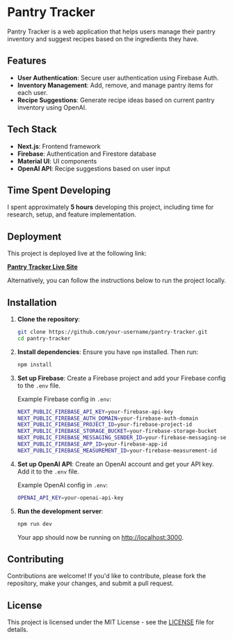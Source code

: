 # Pantry Tracker

Pantry Tracker is a web application that helps users manage their pantry inventory and suggest recipes based on the ingredients they have.

## Features

- **User Authentication**: Secure user authentication using Firebase Auth.
- **Inventory Management**: Add, remove, and manage pantry items for each user.
- **Recipe Suggestions**: Generate recipe ideas based on current pantry inventory using OpenAI.

## Tech Stack

- **Next.js**: Frontend framework
- **Firebase**: Authentication and Firestore database
- **Material UI**: UI components
- **OpenAI API**: Recipe suggestions based on user input

## Time Spent Developing

I spent approximately **5 hours** developing this project, including time for research, setup, and feature implementation.

## Deployment

This project is deployed live at the following link:

**[Pantry Tracker Live Site](your-deployment-url)**

Alternatively, you can follow the instructions below to run the project locally.

## Installation

1. **Clone the repository**:
    ```bash
    git clone https://github.com/your-username/pantry-tracker.git
    cd pantry-tracker
    ```

2. **Install dependencies**: Ensure you have `npm` installed. Then run:
    ```bash
    npm install
    ```

3. **Set up Firebase**: Create a Firebase project and add your Firebase config to the `.env` file.

    Example Firebase config in `.env`:
    ```bash
    NEXT_PUBLIC_FIREBASE_API_KEY=your-firebase-api-key
    NEXT_PUBLIC_FIREBASE_AUTH_DOMAIN=your-firebase-auth-domain
    NEXT_PUBLIC_FIREBASE_PROJECT_ID=your-firebase-project-id
    NEXT_PUBLIC_FIREBASE_STORAGE_BUCKET=your-firebase-storage-bucket
    NEXT_PUBLIC_FIREBASE_MESSAGING_SENDER_ID=your-firebase-messaging-sender-id
    NEXT_PUBLIC_FIREBASE_APP_ID=your-firebase-app-id
    NEXT_PUBLIC_FIREBASE_MEASUREMENT_ID=your-firebase-measurement-id
    ```

4. **Set up OpenAI API**: Create an OpenAI account and get your API key. Add it to the `.env` file.

    Example OpenAI config in `.env`:
    ```bash
    OPENAI_API_KEY=your-openai-api-key
    ```

5. **Run the development server**:
    ```bash
    npm run dev
    ```

    Your app should now be running on [http://localhost:3000](http://localhost:3000).

## Contributing

Contributions are welcome! If you'd like to contribute, please fork the repository, make your changes, and submit a pull request.

## License

This project is licensed under the MIT License - see the [LICENSE](LICENSE) file for details.
